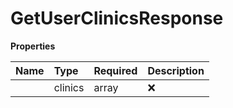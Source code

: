 # GetUserClinicsResponse



**Properties**

| Name | Type | Required | Description |
| :-------- | :----------| :----------| :----------|
    | clinics | array | ❌ |  |




<!-- This file was generated by liblab | https://liblab.com/ -->